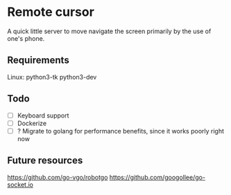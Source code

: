 # Remote cursor

A quick little server to move navigate the screen
primarily by the use of one's phone.

## Requirements

Linux:
python3-tk python3-dev

## Todo

- [ ] Keyboard support
- [ ] Dockerize
- [ ] ? Migrate to golang for performance benefits, since it works poorly right now

## Future resources

<https://github.com/go-vgo/robotgo>
<https://github.com/googollee/go-socket.io>
